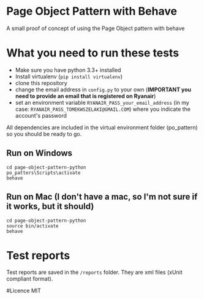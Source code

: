 # Page Object Pattern with Behave
A small proof of concept of using the Page Object pattern with behave

# What you need to run these tests
 - Make sure you have python 3.3+ installed
 - Install virtualenv (`pip install virtualenv`)
 - clone this repository
 - change the email address in `config.py` to your own (**IMPORTANT you need to provide an email that is registered on Ryanair**)
 - set an environment variable `RYANAIR_PASS_your_email_address` (in my case: `RYANAIR_PASS_TOMEKWSZELAKI@GMAIL.COM`) where you indicate the account's password
 
All dependencies are included in the virtual environment folder (po_pattern) so you should be ready to go.

## Run on Windows
```
cd page-object-pattern-python
po_patters\Scripts\activate
behave
```

## Run on Mac (I don't have a mac, so I'm not sure if it works, but it should)
```
cd page-object-pattern-python
source bin/activate
behave
```

# Test reports
Test reports are saved in the `/reports` folder. They are xml files (xUnit compliant format).

#Licence
MIT
